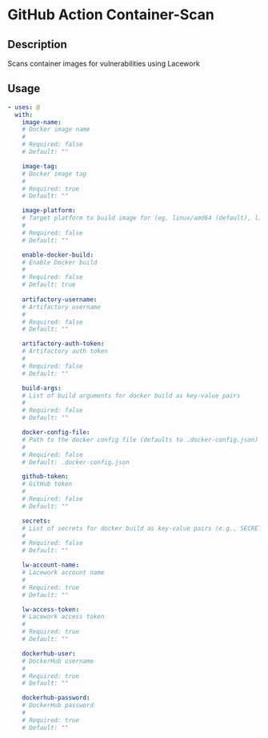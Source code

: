 # GitHub Action Container-Scan

<!-- prettier-ignore-start -->
<!-- action-docs-description source="action.yaml" -->
## Description

Scans container images for vulnerabilities using Lacework
<!-- action-docs-description source="action.yaml" -->

<!-- action-docs-usage source="action.yaml" -->
## Usage

```yaml
- uses: @
  with:
    image-name:
    # Docker image name
    #
    # Required: false
    # Default: ""

    image-tag:
    # Docker image tag
    #
    # Required: true
    # Default: ""

    image-platform:
    # Target platform to build image for (eg. linux/amd64 (default), linux/arm64, etc)
    #
    # Required: false
    # Default: ""

    enable-docker-build:
    # Enable Docker build
    #
    # Required: false
    # Default: true
    
    artifactory-username:
    # Artifactory username
    #
    # Required: false
    # Default: ""

    artifactory-auth-token:
    # Artifactory auth token
    #
    # Required: false
    # Default: ""

    build-args:
    # List of build arguments for docker build as key-value pairs
    #
    # Required: false
    # Default: ""

    docker-config-file:
    # Path to the docker config file (defaults to .docker-config.json) Must contain imageName, may contain dockerfile
    #
    # Required: false
    # Default: .docker-config.json

    github-token:
    # GitHub token
    #
    # Required: false
    # Default: ""

    secrets:
    # List of secrets for docker build as key-value pairs (e.g., SECRET_KEY=VALUE)
    #
    # Required: false
    # Default: ""

    lw-account-name:
    # Lacework account name
    #
    # Required: true
    # Default: ""

    lw-access-token:
    # Lacework access token
    #
    # Required: true
    # Default: ""

    dockerhub-user:
    # DockerHub username
    #
    # Required: true
    # Default: ""

    dockerhub-password:
    # DockerHub password
    #
    # Required: true
    # Default: ""
```

<!-- prettier-ignore-end -->
